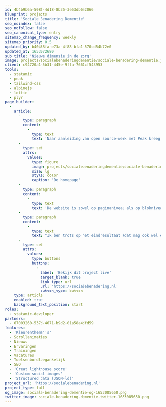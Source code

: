 ```yaml
---
id: 4b4b9b6a-508f-4d18-8b35-3e53db6a2066
blueprint: projects
title: 'Sociale Benadering Dementie'
seo_noindex: false
seo_nofollow: false
seo_canonical_type: entry
sitemap_change_frequency: weekly
sitemap_priority: 0.5
updated_by: b40458fa-e73a-4f88-bfa1-570cd54b72e0
updated_at: 1653072680
sub_title: 'Nieuwe dimensie in de zorg'
image: projects/socialebenaderingdementie/sociale-benadering-dementie.jpg
client: c94720a1-5b31-445e-9ffa-7664cf543953
tools:
  - statamic
  - peak
  - tailwind-css
  - alpinejs
  - lottie
  - plyr
page_builder:
  -
    article:
      -
        type: paragraph
        content:
          -
            type: text
            text: 'Naar aanleiding van open source-werk met Peak kreeg ik de vraag of ik inclusief design en branding kon integreren in een maatwerk-website over een nieuwe benadering van mensen met dementie. Tao of Care is een mooie klant met een mooi verhaal, dus vroeg ik Merkactivisten deze impactvolle opdracht samen te doen. Zij het design, ik de techniek. De designs van Merkactivisten zijn altijd een leuke uitdaging om te ontwikkelen. Met de vele effecten is het de kunst de site gebruiksvriendelijk en toegankelijk te houden.'
      -
        type: set
        attrs:
          values:
            type: figure
            image: projects/socialebenaderingdementie/sociale-benadering-demetie-screenshot-01.png
            size: lg
            style: color
            caption: 'De homepage'
      -
        type: paragraph
        content:
          -
            type: text
            text: 'De website is zowel op paginaniveau als op blokniveau aan te passen qua kleur door het gebruik van kleurthema’s. Daarnaast voegen de animaties dynamiek toe in het verhaal. Ze animeren mee tijdens het scrollen van de gebruiker of in knoppen op hover.'
      -
        type: paragraph
        content:
          -
            type: text
            text: "Ik ben trots op het eindresultaat (dat mag ook wel eens gezegd worden!). Het is gewoon een hele gave website geworden en ik hoop dat er een vervolg komt.\_"
      -
        type: set
        attrs:
          values:
            type: buttons
            buttons:
              -
                label: 'Bekijk dit project live'
                target_blank: true
                link_type: url
                url: 'https://socialebenadering.nl'
                button_type: button
    type: article
    enabled: true
    background_text_position: start
roles:
  - statamic-developer
partners:
  - 67003260-537d-4671-b9d2-01a58a4dfd59
features:
  - 'Kleurenthema''s'
  - Scrollanimaties
  - Nieuws
  - Ervaringen
  - Trainingen
  - Vacatures
  - Toetsenbordtoegankelijk
  - SEO
  - 'Great lighthouse score'
  - 'Custom social images'
  - 'Structured data (JSON-ld)'
project_url: 'https://socialebenadering.nl'
project_type: full
og_image: sociale-benadering-dementie-og-1653085650.png
twitter_image: sociale-benadering-dementie-twitter-1653085650.png
---
```

